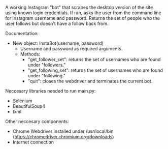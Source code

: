 A working Instagram "bot" that scrapes the desktop version of the site using known login credentials. If ran, asks the user from the command line for Instagram username and password. Returns the set of people who the user follows but doesn't have a follow back from.


Documentation:
- New object: InstaBot(username, password)
	- Username and password as required arguments.
	- Methods:
		- "get_follower_set": returns the set of usernames who are found under "followers."
		- "get_following_set": returns the set of usernames who are found under "following."
		- "quit": closes the webdriver and terminates the current bot.

Neccesary libraries needed to run main.py:
- Selenium
- BeautifulSoup4
- lxml

Other neccesary components:
- Chrome Webdriver installed under /usr/local/bin (https://chromedriver.chromium.org/downloads)
- Internet connection

